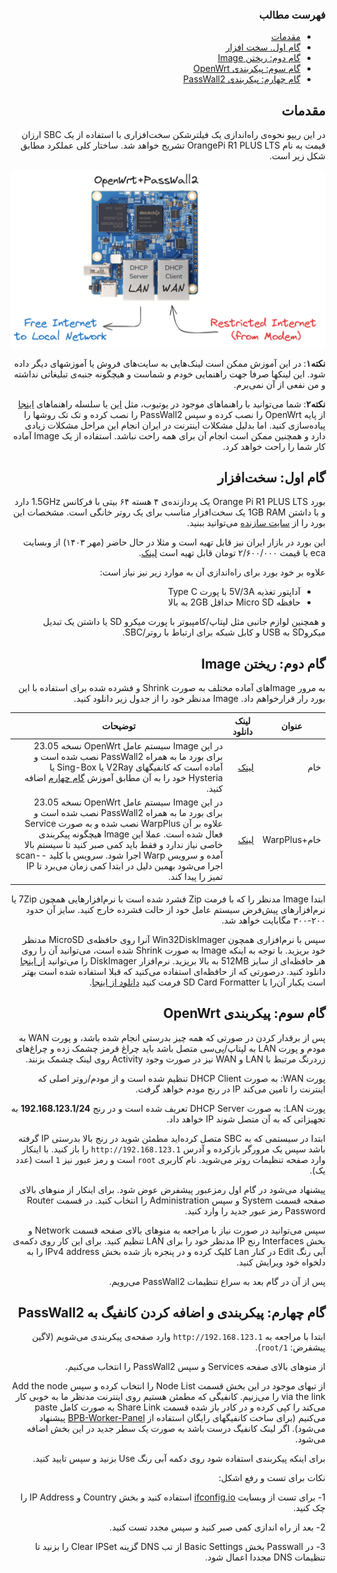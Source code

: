 ﻿<div dir="rtl">

### فهرست مطالب

- [مقدمات](#مقدمات)
- [گام اول. سخت افزار](#گام-اول-سختافزار)
- [گام دوم: ریختن Image](#گام-دوم-ریختن-image)
- [گام سوم: پیکربندی OpenWrt](#گام-سوم-پیکربندی-openwrt)
- [گام چهارم: پیکربندی PassWall2](#گام-چهارم-پیکربندی-و-اضافه-کردن-کانفیگ-به-passwall2)

## مقدمات

در این ریپو نحوه‌ی راه‌اندازی یک فیلترشکن سخت‌افزاری با استفاده از یک SBC ارزان قیمت به نام OrangePi R1 PLUS LTS تشریح خواهد شد.
ساختار کلی عملکرد مطابق شکل زیر است.

![بلوک دیاگرام کلی استفاده از بورد به عنوان روتر](./pics/2_openwrt_passwall2_blockdiagram.png "OrangePi R1 PLUS LTS as a router")

**نکته۱**: در این آموزش ممکن است لینک‌هایی به سایت‌های فروش یا آموزشهای دیگر داده شود. این لینکها صرفا جهت راهنمایی خودم و شماست و هیچگونه جنبه‌ی تبلیغاتی نداشته و من نفعی از آن نمی‌برم.

**نکته۲**: شما می‌توانید با راهنماهای موجود در یوتیوب، مثل [این](https://www.youtube.com/watch?v=m-BAyaHNlV8)  یا سلسله راهنماهای [اینجا](https://ivpn.pro/category/openwrt/) از پایه OpenWrt را نصب کرده و سپس PassWall2 را نصب کرده و تک تک روشها را پیاده‌سازی کنید. اما بدلیل مشکلات اینترنت در ایران انجام این مراحل مشکلات زیادی دارد و همچنین ممکن است انجام آن برای همه راحت نباشد. استفاده از یک Image آماده کار شما را راحت خواهد کرد.


## گام اول: سخت‌افزار
بورد Orange Pi R1 PLUS LTS یک پردازنده‌ی ۴ هسته ۶۴ بیتی با فرکانس 1.5GHz دارد و با داشتن 1GB RAM یک سخت‌افزار مناسب برای یک روتر خانگی است. مشخصات این بورد را از [سایت سازنده](http://www.orangepi.org/html/hardWare/computerAndMicrocontrollers/details/orange-pi-R1-Plus-LTS.html) می‌توانید ببنید.

این بورد در بازار ایران نیز قابل تهیه است و مثلا در حال حاضر (مهر ۱۴۰۳) از وبسایت eca با قیمت ۲/۶۰۰/۰۰۰ تومان قابل تهیه است [لینک](https://eshop.eca.ir/%D8%AE%D8%A7%D9%86%D9%88%D8%A7%D8%AF%D9%87-orange-pi/21222-%D8%A8%D8%B1%D8%AF-%D8%A7%D9%88%D8%B1%D9%86%D8%AC-%D9%BE%D8%A7%DB%8C-orange-pi-r1-plus-lts-%D8%A8%D8%A7-%D8%B1%D9%85-1gb.html).


علاوه بر خود بورد برای راه‌اندازی آن به موارد زیر نیز نیاز است:
- آداپتور تغذیه 5V/3A با پورت Type C
- حافظه Micro SD حداقل 2GB به بالا

و همچنین لوازم جانبی مثل لپتاپ/کامپیوتر با پورت میکرو SD یا داشتن یک تبدیل میکروSD به USB و کابل شبکه برای ارتباط با روتر/SBC.


## گام دوم: ریختن Image
به مرور Imageهای آماده مختلف به صورت Shrink و فشرده شده برای استفاده با این بورد رار قرارخواهم داد. Image مدنظر خود را از جدول زیر دانلود کنید.

| عنوان | لینک دانلود | توضیحات |
| -------- | -------- | -------------------------------- |
| خام  | [لینک](https://github.com/h4med/OrangePiR1PLUSLTS-OpenWrt-PassWall2/raw/refs/heads/main/img0_Raw_v1.zip)   | در این Image سیستم عامل OpenWrt نسخه 23.05 برای بورد ما به همراه PassWall2 نصب شده است و آماده است که کانفیگهای V2Ray یا Sing-Box یا Hysteria خود را به آن مطابق آموزش [گام چهارم](#گام-چهارم-پیکربندی-و-اضافه-کردن-کانفیگ-به-passwall2) اضافه کنید.|
| خام+WarpPlus  |  [لینک](https://github.com/h4med/OrangePiR1PLUSLTS-OpenWrt-PassWall2/raw/refs/heads/main/img1_WarpPlus_v1.zip) | در این Image سیستم عامل OpenWrt نسخه 23.05 برای بورد ما به همراه PassWall2 نصب شده است و علاوه بر آن WarpPlus نصب شده و به صورت Service فعال شده است. عملا این Image هیچگونه پیکربندی خاصی نیاز ندارد و فقط باید کمی صبر کنید تا سیستم بالا آمده و سرویس Warp اجرا شود. سرویس با کلید --scan اجرا می‌شود بهمین دلیل در ابتدا کمی زمان می‌برد تا IP تمیز را پیدا کند. |


ابتدا Image مدنظر را که با فرمت Zip فشرد شده است با نرم‌افزارهایی همچون 7Zip یا نرم‌افزارهای پیش‌فرض سیستم عامل خود از حالت فشرده خارج کنید. سایز آن حدود ۲۰۰-۳۰۰ مگابایت خواهد شد.

سپس با نرم‌افزاری همچون Win32DiskImager آنرا روی حافظه‌ی MicroSD مدنظر خود بریزید. با توجه به اینکه Image به صورت Shrink شده است، می‌توانید آن را روی هر حافظه‌ای از سایز 512MB به بالا بریزید. نرم‌افزار DiskImager را می‌توانید [از اینجا](https://sourceforge.net/projects/win32diskimager/) دانلود کنید. درصورتی که از حافظه‌ای استفاده می‌کنید که قبلا استفاده شده است بهتر است یکبار آن‌را با SD Card Formatter فرمت کنید [دانلود از اینجا](https://www.sdcard.org/downloads/formatter/).



## گام سوم: پیکربندی OpenWrt
پس از برقدار کردن در صورتی که همه چیز بدرستی انجام شده باشد، و پورت WAN  به مودم و پورت LAN به لپتاپ/پی‌سی متصل باشد باید چراغ قرمز چشمک زده و چراغ‌های زردرنگ مرتبط با LAN و WAN نیز در صورت وجود Activity روی لینک چشمک بزنند.

پورت WAN: به صورت DHCP Client تنظیم شده است و از مودم/روتر اصلی که اینترنت را تامین می‌کند IP در رنج مودم خواهد گرفت.

پورت LAN: به صورت DHCP Server تعریف شده است و در رنج **192.168.123.1/24** به تجهیزاتی که به آن متصل شوند IP خواهد داد.


ابتدا در سیستمی که به SBC متصل کرده‌اید مطمئن شوید در رنج بالا بدرستی IP گرفته باشد سپس یک مرورگر بازکرده و آدرس ```http://192.168.123.1``` را باز کنید. با اینکار وارد صفحه تنظیمات روتر می‌شوید. نام کاربری ```root``` است و رمز عبور نیز ```1``` است (عدد یک).

پیشنهاد می‌شود در گام اول رمزعبور پیشفرض عوض شود. برای اینکار از منوهای بالای صفحه قسمت System و سپس Administration را انتخاب کنید. در قسمت Router Password رمز عبور جدید را وارد کنید.

سپس می‌توانید در صورت نیاز با مراجعه به منوهای بالای صفحه قسمت Network و بخش Interfaces رنج IP مدنظر خود را برای LAN تنظیم کنید. برای این کار روی دکمه‌ی آبی رنگ Edit در کنار Lan کلیک کرده و در پنجره باز شده بخش IPv4 address را به دلخواه خود ویرایش کنید.

پس از آن در گام بعد به سراع تنظیمات PassWall2 می‌رویم.



## گام چهارم: پیکربندی و اضافه کردن کانفیگ به PassWall2
ابتدا با مراجعه به ```http://192.168.123.1``` وارد صفحه‌ی پیکربندی می‌شویم (لاگین پیشفرض: ```1/root```).

از منوهای بالای صفحه Services و سپس PassWall2 را انتخاب می‌کنیم.

از تبهای موجود در این بخش قسمت Node List را انتخاب کرده و سپس Add the node via the link را می‌زنیم. کانفیگی که مطمئن هستیم روی اینترنت مدنظر ما به خوبی کار می‌کند را کپی کرده و در  کادر باز شده قسمت Share Link به صورت کامل paste می‌کنیم (برای ساخت کانفیگهای رایگان استفاده از  [BPB-Worker-Panel](https://github.com/bia-pain-bache/BPB-Worker-Panel)  پیشنهاد می‌شود). اگر لینک کانفیگ درست باشد به صورت یک سطر جدید در این بخش اضافه می‌شود.

برای اینکه پیکربندی استفاده شود روی دکمه آبی رنگ Use بزنید و سپس تایید کنید.

نکات برای تست و رفع اشکل:

1- برای تست از وبسایت [ifconfig.io](https://ifconfig.io/) استفاده کنید و بخش Country و IP Address را چک کنید.

2- بعد از راه اندازی کمی صبر کنید و سپس مجدد تست کنید.

3- در Passwall بخش Basic Settings از تب DNS گزینه Clear IPSet را بزنید تا تنظیمات DNS مجددا اعمال شود.


</div>
